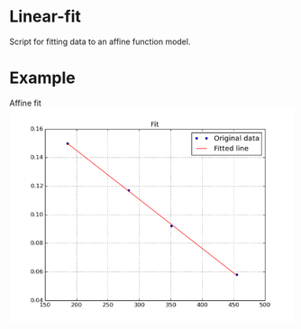 Linear-fit
==========

Script for fitting data to an affine function model.  

Example
=======

Affine fit
![Alt text](media/linear_fit.png?raw=true "Affine fit")
